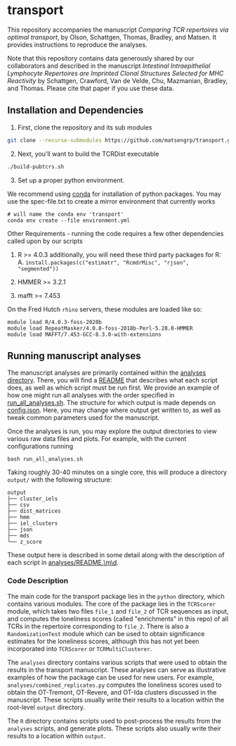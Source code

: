 # transport

This repository accompanies the manuscript _Comparing TCR repertoires via
optimal transport_, by Olson, Schattgen, Thomas, Bradley, and Matsen.
It provides instructions to reproduce the analyses.

Note that this repository contains data generously shared by our collaborators
and described in the manuscript _Intestinal Intraepithelial Lymphocyte
Repertoires are Imprinted Clonal Structures Selected for MHC Reactivity_ by
Schattgen, Crawford, Van de Velde, Chu, Mazmanian, Bradley, and Thomas.
Please cite that paper if you use these data.


## Installation and Dependencies

1. First, clone the repository and its sub modules

```bash
git clone --recurse-submodules https://github.com/matsengrp/transport.git
```

2. Next, you'll want to build the TCRDist executable

```bash
./build-pubtcrs.sh
```

3. Set up a proper python environment.

We recommend using [conda](https://docs.conda.io/en/latest/) for installation of python packages. You may use the spec-file.txt to create a mirror environment that currently works
```
# will name the conda env 'transport'
conda env create --file environment.yml
```

Other Requirements - running the code requires a few other dependencies called upon by our scripts

1. R >= 4.0.3
    additionally, you will need these third party packages for R:
    A. `install.packages(c("estimatr", "RcmdrMisc", "rjson", "segmented"))`

2. HMMER >= 3.2.1
3. mafft >= 7.453

On the Fred Hutch `rhino` servers, these modules are loaded like so:

```
module load R/4.0.3-foss-2020b
module load RepeatMasker/4.0.8-foss-2018b-Perl-5.28.0-HMMER
module load MAFFT/7.453-GCC-8.3.0-with-extensions
```


## Running manuscript analyses

The manuscript analyses are primarily contained within the [analyses directory](analyses/).
There, you will find a [README](analyses/README.md) that describes what each script does, as well as which script must be run first.
We provide an example of how one might run all analyses
with the order specified in [run\_all\_analyses.sh](run_all_analyses.sh).
The structure for which output is made
depends on [config.json](config.json).
Here, you may change where output get written to, as well as tweak common parameters
used for the manuscript.

Once the analyses is run, you may explore the output directories to view various
raw data files and plots.
For example, with the current configurations running
```
bash run_all_analyses.sh
```
Taking roughly 30-40 minutes on a single core, this will produce a directory `output/` with the following structure:
```
output
├── cluster_iels
├── csv
├── dist_matrices
├── hmm
├── iel_clusters
├── json
├── mds
└── z_score
```
These output here is described in some detail along with the description of each script
in [analyses/README.\m\d](analyses/README.md).


### Code Description
The main code for the transport package lies in the `python` directory, which contains various modules.
The core of the package lies in the `TCRScorer` module, which takes two files `file_1` and `file_2` of TCR sequences as input, and computes the loneliness scores (called "enrichments" in this repo) of all TCRs in the repertoire corresponding to `file_2`.
There is also a `RandomizationTest` module which can be used to obtain significance estimates for the loneliness scores, although this has not yet been incorporated into `TCRScorer` or `TCRMultiClusterer`.

The `analyses` directory contains various scripts that were used to obtain the results in the transport manuscript.
These analyses can serve as illustrative examples of how the package can be used for new users.
For example, `analyses/combined_replicates.py` computes the loneliness scores used to obtain the OT-Tremont, OT-Revere, and OT-Ida clusters discussed in the manuscript.
These scripts usually write their results to a location within the root-level `output` directory.

The `R` directory contains scripts used to post-process the results from the `analyses` scripts, and generate plots.
These scripts also usually write their results to a location within `output`.
